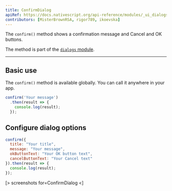 ```yaml
---
title: ConfirmDialog
apiRef: https://docs.nativescript.org/api-reference/modules/_ui_dialogs_#confirm
contributors: [MisterBrownRSA, rigor789, ikoevska]
---
```


The `confirm()` method shows a confirmation message and Cancel and OK buttons.

The method is part of the [`dialogs` module](https://docs.nativescript.org/api-reference/modules/_ui_dialogs_).

---

## Basic use

The `confirm()` method is available globally. You can call it anywhere in your app.

```javascript
confirm('Your message')
  .then(result => {
    console.log(result);
  });
```

## Configure dialog options

```javascript
confirm({
  title: "Your title",
  message: "Your message",
  okButtonText: "Your OK button text",
  cancelButtonText: "Your Cancel text"
}).then(result => {
  console.log(result);
});
```

[> screenshots for=ConfirmDialog <]
